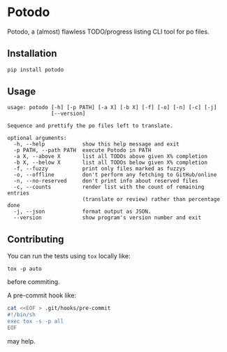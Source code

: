 # Potodo
Potodo, a (almost) flawless TODO/progress listing CLI tool for po files.

## Installation

```bash
pip install potodo
```

## Usage

```
usage: potodo [-h] [-p PATH] [-a X] [-b X] [-f] [-o] [-n] [-c] [-j]
              [--version]

Sequence and prettify the po files left to translate.

optional arguments:
  -h, --help            show this help message and exit
  -p PATH, --path PATH  execute Potodo in PATH
  -a X, --above X       list all TODOs above given X% completion
  -b X, --below X       list all TODOs below given X% completion
  -f, --fuzzy           print only files marked as fuzzys
  -o, --offline         don't perform any fetching to GitHub/online
  -n, --no-reserved     don't print info about reserved files
  -c, --counts          render list with the count of remaining entries
                        (translate or review) rather than percentage done
  -j, --json            format output as JSON.
  --version             show program's version number and exit
```

## Contributing

You can run the tests using `tox` locally like:

    tox -p auto

before commiting.

A pre-commit hook like:
```sh
cat <<EOF > .git/hooks/pre-commit
#!/bin/sh
exec tox -s -p all
EOF
```
may help.
